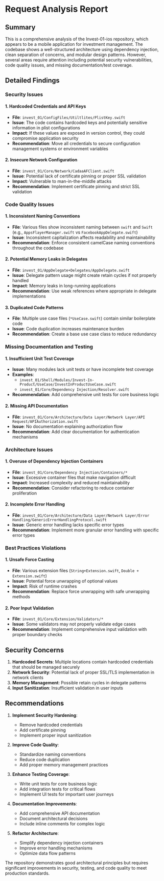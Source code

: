 # Request Analysis Report

## Summary
This is a comprehensive analysis of the Invest-01-ios repository, which appears to be a mobile application for investment management. The codebase shows a well-structured architecture using dependency injection, clean separation of concerns, and modular design patterns. However, several areas require attention including potential security vulnerabilities, code quality issues, and missing documentation/test coverage.

## Detailed Findings

### Security Issues

#### 1. Hardcoded Credentials and API Keys
- **File**: `invest_01/ConfigFiles/Utiltlites/PlistKey.swift`
- **Issue**: The code contains hardcoded keys and potentially sensitive information in plist configurations
- **Impact**: If these values are exposed in version control, they could compromise application security
- **Recommendation**: Move all credentials to secure configuration management systems or environment variables

#### 2. Insecure Network Configuration
- **File**: `invest_01/Core/Network/CadaaAFClient.swift`
- **Issue**: Potential lack of certificate pinning or proper SSL validation
- **Impact**: Vulnerable to man-in-the-middle attacks
- **Recommendation**: Implement certificate pinning and strict SSL validation

### Code Quality Issues

#### 1. Inconsistent Naming Conventions
- **File**: Various files show inconsistent naming between `swift` and `Swift` (e.g., `AppsFlayerManager.swift` vs `FacebookAppDelegate.swift`)
- **Issue**: Inconsistent capitalization affects readability and maintainability
- **Recommendation**: Enforce consistent camelCase naming conventions throughout the codebase

#### 2. Potential Memory Leaks in Delegates
- **File**: `invest_01/AppDelegate+Delegates/AppDelegate.swift`
- **Issue**: Delegate pattern usage might create retain cycles if not properly handled
- **Impact**: Memory leaks in long-running applications
- **Recommendation**: Use weak references where appropriate in delegate implementations

#### 3. Duplicated Code Patterns
- **File**: Multiple use case files (`*UseCase.swift`) contain similar boilerplate code
- **Issue**: Code duplication increases maintenance burden
- **Recommendation**: Create a base use case class to reduce redundancy

### Missing Documentation and Testing

#### 1. Insufficient Unit Test Coverage
- **Issue**: Many modules lack unit tests or have incomplete test coverage
- **Examples**: 
  - `invest_01/Shell/Modules/Invest-In-Product/UseCase/InvestInProductUseCase.swift`
  - `invest_01/Core/Dependency Injection/Resolver.swift`
- **Recommendation**: Add comprehensive unit tests for core business logic

#### 2. Missing API Documentation
- **File**: `invest_01/Core/Architecture/Data Layer/Network Layer/API Request/APIAuthorization.swift`
- **Issue**: No documentation explaining authorization flow
- **Recommendation**: Add clear documentation for authentication mechanisms

### Architecture Issues

#### 1. Overuse of Dependency Injection Containers
- **File**: `invest_01/Core/Dependency Injection/Containers/*`
- **Issue**: Excessive container files that make navigation difficult
- **Impact**: Increased complexity and reduced maintainability
- **Recommendation**: Consider refactoring to reduce container proliferation

#### 2. Incomplete Error Handling
- **File**: `invest_01/Core/Architecture/Data Layer/Network Layer/Error Handling/GenericErrorHandlingProtocol.swift`
- **Issue**: Generic error handling lacks specific error types
- **Recommendation**: Implement more granular error handling with specific error types

### Best Practices Violations

#### 1. Unsafe Force Casting
- **File**: Various extension files (`String+Extension.swift`, `Double + Extension.swift`)
- **Issue**: Potential force unwrapping of optional values
- **Impact**: Risk of runtime crashes
- **Recommendation**: Replace force unwrapping with safe unwrapping methods

#### 2. Poor Input Validation
- **File**: `invest_01/Core/Extension/Validators/*`
- **Issue**: Some validators may not properly validate edge cases
- **Recommendation**: Implement comprehensive input validation with proper boundary checks

## Security Concerns

1. **Hardcoded Secrets**: Multiple locations contain hardcoded credentials that should be managed securely
2. **Network Security**: Potential lack of proper SSL/TLS implementation in network clients
3. **Memory Management**: Possible retain cycles in delegate patterns
4. **Input Sanitization**: Insufficient validation in user inputs

## Recommendations

1. **Implement Security Hardening**:
   - Remove hardcoded credentials
   - Add certificate pinning
   - Implement proper input sanitization

2. **Improve Code Quality**:
   - Standardize naming conventions
   - Reduce code duplication
   - Add proper memory management practices

3. **Enhance Testing Coverage**:
   - Write unit tests for core business logic
   - Add integration tests for critical flows
   - Implement UI tests for important user journeys

4. **Documentation Improvements**:
   - Add comprehensive API documentation
   - Document architectural decisions
   - Include inline comments for complex logic

5. **Refactor Architecture**:
   - Simplify dependency injection containers
   - Improve error handling mechanisms
   - Optimize data flow patterns

The repository demonstrates good architectural principles but requires significant improvements in security, testing, and code quality to meet production standards.